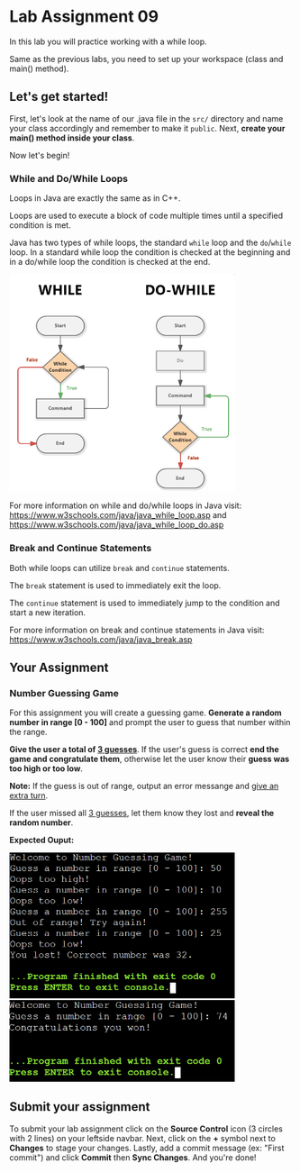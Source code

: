 # Lab Assignment 09

In this lab you will practice working with a while loop.

Same as the previous labs, you need to set up your workspace (class and main() method).

## Let's get started!

First, let's look at the name of our .java file in the `src/` directory and name your class accordingly and remember to make it `public`. Next, **create your main() method inside your class**.

Now let's begin!

### While and Do/While Loops

Loops in Java are exactly the same as in C++.

Loops are used to execute a block of code multiple times until a specified condition is met.

Java has two types of while loops, the standard `while` loop and the `do`/`while` loop. In a standard while loop the condition is checked at the beginning and in a do/while loop the condition is checked at the end.

<img src="img/while-loops.png" width="400px">

For more information on while and do/while loops in Java visit: https://www.w3schools.com/java/java_while_loop.asp and https://www.w3schools.com/java/java_while_loop_do.asp

### Break and Continue Statements

Both while loops can utilize `break` and `continue` statements.

The `break` statement is used to immediately exit the loop.

The `continue` statement is used to immediately jump to the condition and start a new iteration.

For more information on break and continue statements in Java visit: https://www.w3schools.com/java/java_break.asp

## Your Assignment

### Number Guessing Game

For this assignment you will create a guessing game. **Generate a random number in range [0 - 100]** and prompt the user to guess that number within the range. 

**Give the user a total of <ins>3 guesses</ins>**. If the user's guess is correct **end the game and congratulate them**, otherwise let the user know their **guess was too high or too low**.

**Note:** If the guess is out of range, output an error messange and <ins>give an extra turn</ins>.

If the user missed all <ins>3 guesses</ins>, let them know they lost and **reveal the random number**.

**Expected Ouput:**

<img src="img/lab8-expected.png" width="400px">

<img src="img/lab8-expected2.png" width="400px">

## Submit your assignment

To submit your lab assignment click on the **Source Control** icon (3 circles with 2 lines) on your leftside navbar. Next, click on the **+** symbol next to **Changes** to stage your changes. Lastly, add a commit message (ex: "First commit") and click **Commit** then **Sync Changes**. And you're done!
